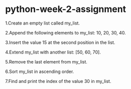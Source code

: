 # python-week-2-assignment

1.Create an empty list called my_list.

2.Append the following elements to my_list: 10, 20, 30, 40.

3.Insert the value 15 at the second position in the list.

4.Extend my_list with another list: [50, 60, 70].

5.Remove the last element from my_list.

6.Sort my_list in ascending order.

7.Find and print the index of the value 30 in my_list.
